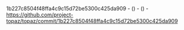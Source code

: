 1b227c8504f48ffa4c9c15d72be5300c425da909 -  () -  () - https://github.com/project-topaz/topaz/commit/1b227c8504f48ffa4c9c15d72be5300c425da909
